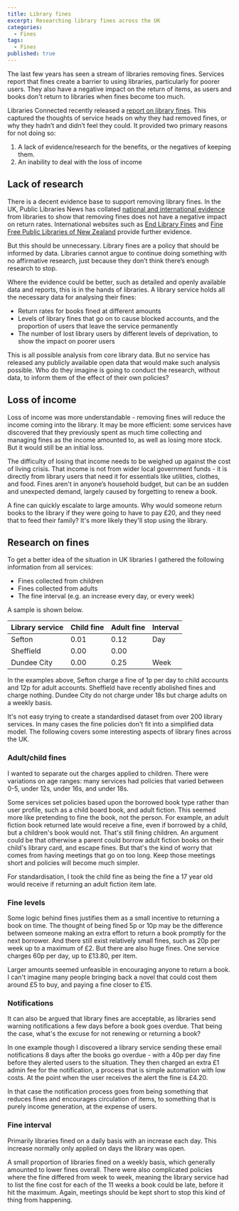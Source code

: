 ```yaml
---
title: Library fines
excerpt: Researching library fines across the UK
categories:
  - Fines
tags:
  - Fines
published: true
---
```


The last few years has seen a stream of libraries removing fines. Services report that fines create a barrier to using libraries, particularly for poorer users. They also have a negative impact on the return of items, as users and books don't return to libraries when fines become too much.

Libraries Connected recently released a [report on library fines](https://www.librariesconnected.org.uk/news/library-fine-survey-results-and-summary-report-revealed). This captured the thoughts of service heads on why they had removed fines, or why they hadn’t and didn’t feel they could. It provided two primary reasons for not doing so:

1. A lack of evidence/research for the benefits, or the negatives of keeping them.
2. An inability to deal with the loss of income

## Lack of research

There is a decent evidence base to support removing library fines. In the UK, Public Libraries News has collated [national and international evidence](https://www.publiclibrariesnews.com/about-public-libraries-news/abolishing-fines) from libraries to show that removing fines does not have a negative impact on return rates. International websites such as [End Library Fines](https://endlibraryfines.info/) and [Fine Free Public Libraries of New Zealand](https://finefreeaotearoa.org.nz/) provide further evidence.

But this should be unnecessary. Library fines are a policy that should be informed by data. Libraries cannot argue to continue doing something with no affirmative research, just because they don’t think there’s enough research to stop.

Where the evidence could be better, such as detailed and openly available data and reports, this is in the hands of libraries. A library service holds all the necessary data for analysing their fines:

* Return rates for books fined at different amounts
* Levels of library fines that go on to cause blocked accounts, and the proportion of users that leave the service permanently
* The number of lost library users by different levels of deprivation, to show the impact on poorer users

This is all possible analysis from core library data. But no service has released any publicly available open data that would make such analysis possible. Who do they imagine is going to conduct the research, without data, to inform them of the effect of their own policies?

## Loss of income

Loss of income was more understandable - removing fines will reduce the income coming into the library. It may be more efficient: some services have discovered that they previously spent as much time collecting and managing fines as the income amounted to, as well as losing more stock. But it would still be an initial loss. 

The difficulty of losing that income needs to be weighed up against the cost of living crisis. That income is not from wider local government funds - it is directly from library users that need it for essentials like utilities, clothes, and food. Fines aren't in anyone’s household budget, but can be an sudden and unexpected demand, largely caused by forgetting to renew a book.

A fine can quickly escalate to large amounts. Why would someone return books to the library if they were going to have to pay £20, and they need that to feed their family? It's more likely they'll stop using the library.

## Research on fines

To get a better idea of the situation in UK libraries I gathered the following information from all services:

* Fines collected from children
* Fines collected from adults
* The fine interval (e.g. an increase every day, or every week)

A sample is shown below.

| Library service | Child fine | Adult fine | Interval |
| ----------------- | ----------- | ------------ | ------- |        
| Sefton | 0.01 | 0.12 | Day |
| Sheffield | 0.00 | 0.00 | |
| Dundee City | 0.00 | 0.25 | Week |

In the examples above, Sefton charge a fine of 1p per day to child accounts and 12p for adult accounts. Sheffield have recently abolished fines and charge nothing. Dundee City do not charge under 18s but charge adults on a weekly basis.

It's not easy trying to create a standardised dataset from over 200 library services. In many cases the fine policies don't fit into a simplified data model. The following covers some interesting aspects of library fines across the UK.

### Adult/child fines

I wanted to separate out the charges applied to children. There were variations on age ranges: many services had policies that varied between 0-5, under 12s, under 16s, and under 18s.

Some services set policies based upon the borrowed book type rather than user profile, such as a child board book, and adult fiction. This seemed more like pretending to fine the book, not the person. For example, an adult fiction book returned late would receive a fine, even if borrowed by a child, but a children's book would not. That's still fining children. An argument could be that otherwise a parent could borrow adult fiction books on their child's library card, and escape fines. But that's the kind of worry that comes from having meetings that go on too long. Keep those meetings short and policies will become much simpler.

For standardisation, I took the child fine as being the fine a 17 year old would receive if returning an adult fiction item late.

### Fine levels

Some logic behind fines justifies them as a small incentive to returning a book on time. The thought of being fined 5p or 10p may be the difference between someone making an extra effort to return a book promptly for the next borrower. And there still exist relatively small fines, such as 20p per week up to a maximum of £2. But there are also huge fines. One service charges 60p per day, up to £13.80, per item.

Larger amounts seemed unfeasible in encouraging anyone to return a book. I can't imagine many people bringing back a novel that could cost them around £5 to buy, and paying a fine closer to £15.

### Notifications

It can also be argued that library fines are acceptable, as libraries send warning notifications a few days before a book goes overdue. That being the case, what's the excuse for not renewing or returning a book?

In one example though I discovered a library service sending these email notifications 8 days after the books go overdue - with a 40p per day fine before they alerted users to the situation. They then charged an extra £1 admin fee for the notification, a process that is simple automation with low costs. At the point when the user receives the alert the fine is £4.20.

In that case the notification process goes from being something that reduces fines and encourages circulation of items, to something that is purely income generation, at the expense of users.

### Fine interval

Primarily libraries fined on a daily basis with an increase each day. This increase normally only applied on days the library was open.

A small proportion of libraries fined on a weekly basis, which generally amounted to lower fines overall. There were also complicated policies where the fine differed from week to week, meaning the library service had to list the fine cost for each of the 11 weeks a book could be late, before it hit the maximum. Again, meetings should be kept short to stop this kind of thing from happening.

